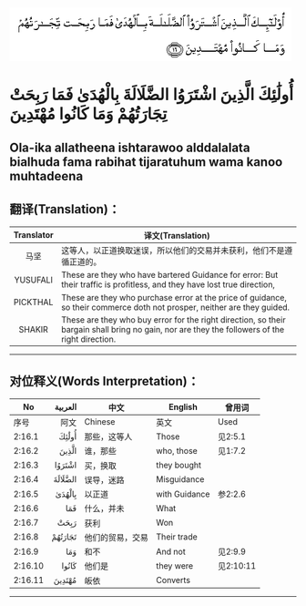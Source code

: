 ![002:016](images/002_016.gif)

#  أُولَٰئِكَ الَّذِينَ اشْتَرَوُا الضَّلَالَةَ بِالْهُدَىٰ فَمَا رَبِحَتْ تِجَارَتُهُمْ وَمَا كَانُوا مُهْتَدِينَ 

## Ola-ika allatheena ishtarawoo alddalalata bialhuda fama rabihat tijaratuhum wama kanoo muhtadeena

## 翻译(Translation)：

| Translator | 译文(Translation)                                            |
|:----------:| ------------------------------------------------------------ |
| 马坚       | 这等人，以正道换取迷误，所以他们的交易并未获利，他们不是遵循正道的。 |
| YUSUFALI   | These are they who have bartered Guidance for error: But their traffic is profitless, and they have lost true direction, |
| PICKTHAL   | These are they who purchase error at the price of guidance, so their commerce doth not prosper, neither are they guided. |
| SHAKIR     | These are they who buy error for the right direction, so their bargain shall bring no gain, nor are they the followers of the right direction. |

---

## 对位释义(Words Interpretation)：

| No      | العربية | 中文             | English       | 曾用词    |
| ------- | ------: | ---------------- | ------------- | --------- |
| 序号    |    阿文 | Chinese          | 英文          | Used      |
| 2:16.1  |   أُولَٰئِكَ | 那些，这等人     | Those         | 见2:5.1   |
| 2:16.2  |   الَّذِينَ | 谁，那些         | who, those    | 见1:7.2   |
| 2:16.3  |  اشْتَرَوُا | 买，换取         | they bought   |           |
| 2:16.4  | الضَّلَالَةَ | 误导，迷路       | Misguidance   |           |
| 2:16.5  |  بِالْهُدَىٰ | 以正道           | with Guidance | 参2:2.6   |
| 2:16.6  |     فَمَا | 什么，并未       | What          |           |
| 2:16.7  |    رَبِحَتْ | 获利             | Won           |           |
| 2:16.8  | تَجَارَتُهُمْ | 他们的贸易，交易 | Their trade   |           |
| 2:16.9  |     وَمَا | 和不             | And not       | 见2:9.9   |
| 2:16.10 |   كَانُوا | 他们是           | they were     | 见2:10:11 |
| 2:16.11 |  مُهْتَدِينَ | 皈依             | Converts      |           |

---
